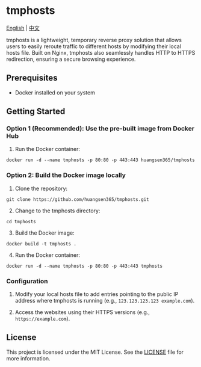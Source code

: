 # tmphosts

[English](README.md) | [中文](README.zh.md)

tmphosts is a lightweight, temporary reverse proxy solution that allows users to easily reroute traffic to different hosts by modifying their local hosts file. Built on Nginx, tmphosts also seamlessly handles HTTP to HTTPS redirection, ensuring a secure browsing experience.

## Prerequisites

- Docker installed on your system

## Getting Started

### Option 1 (Recommended): Use the pre-built image from Docker Hub

1. Run the Docker container:

```
docker run -d --name tmphosts -p 80:80 -p 443:443 huangsen365/tmphosts
```

### Option 2: Build the Docker image locally

1. Clone the repository:

```
git clone https://github.com/huangsen365/tmphosts.git
```

2. Change to the tmphosts directory:

```
cd tmphosts
```

3. Build the Docker image:

```
docker build -t tmphosts .
```

4. Run the Docker container:

```
docker run -d --name tmphosts -p 80:80 -p 443:443 tmphosts
```

### Configuration

1. Modify your local hosts file to add entries pointing to the public IP address where tmphosts is running (e.g., `123.123.123.123 example.com`).

2. Access the websites using their HTTPS versions (e.g., `https://example.com`).

## License

This project is licensed under the MIT License. See the [LICENSE](LICENSE) file for more information.
